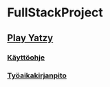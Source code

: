# FullStackProject
## [Play Yatzy](https://quiet-lake-59234.herokuapp.com/)

### [Käyttöohje](https://github.com/Eddiejjay/FullStackProject/blob/main/Documents/K%C3%A4ytt%C3%B6ohje.md)
### [Työaikakirjanpito](https://github.com/Eddiejjay/FullStackProject/blob/main/Documents/tuntikirjanpito.md)
